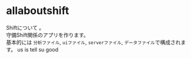 # allaboutshift
Shiftについて 。  
守備Shift関係のアプリを作ります。  
基本的には `分析ファイル`, `uiファイル`, `serverファイル`, `データファイル`で構成されます。
us is tell su good
